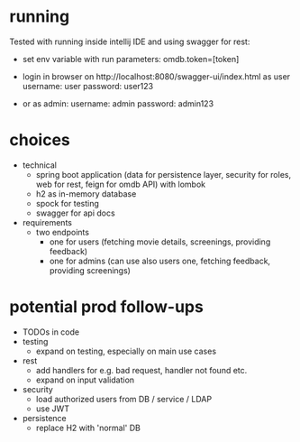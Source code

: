 # running
Tested with running inside intellij IDE and using swagger for rest: 
* set env variable with run parameters: omdb.token=[token]

* login in browser on http://localhost:8080/swagger-ui/index.html as user
username: user
password: user123

* or as admin:
username: admin
password: admin123


# choices
* technical
    * spring boot application (data for persistence layer, security for roles, web for rest, feign for omdb API) with lombok
    * h2 as in-memory database
    * spock for testing
    * swagger for api docs
* requirements
    * two endpoints
        * one for users (fetching movie details, screenings, providing feedback)
        * one for admins (can use also users one, fetching feedback, providing screenings)

# potential prod follow-ups
* TODOs in code
* testing
    * expand on testing, especially on main use cases
* rest
    * add handlers for e.g. bad request, handler not found etc.
    * expand on input validation
* security
    * load authorized users from DB / service / LDAP
    * use JWT
* persistence
    * replace H2 with 'normal' DB
